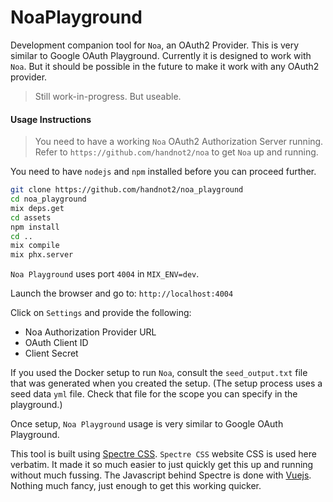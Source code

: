 # NoaPlayground

Development companion tool for `Noa`, an OAuth2 Provider.
This is very similar to Google OAuth Playground. Currently
it is designed to work with `Noa`. But it should be possible
in the future to make it work with any OAuth2 provider.

> Still work-in-progress. But useable.

#### Usage Instructions

> You need to have a working `Noa` OAuth2 Authorization Server running.
> Refer to `https://github.com/handnot2/noa` to get `Noa` up and running.

You need to have `nodejs` and `npm` installed before you can proceed
further.

```sh
git clone https://github.com/handnot2/noa_playground
cd noa_playground
mix deps.get
cd assets
npm install
cd ..
mix compile
mix phx.server
```

`Noa Playground` uses port `4004` in `MIX_ENV=dev`.

Launch the browser and go to: `http://localhost:4004`

Click on `Settings` and provide the following:

-   Noa Authorization Provider URL
-   OAuth Client ID
-   Client Secret

If you used the Docker setup to run `Noa`, consult the `seed_output.txt` file
that was generated when you created the setup. (The setup process uses a seed data `yml`
file. Check that file for the scope you can specify in the playground.)

Once setup, `Noa Playground` usage is very similar to Google OAuth Playground.

This tool is built using [Spectre CSS](https://picturepan2.github.io/spectre/). `Spectre CSS`
website CSS is used here verbatim. It made it so much easier to just quickly get
this up and running without much fussing. The Javascript behind Spectre is done with
[Vuejs](https://vuejs.org/). Nothing much fancy, just enough to get this working quicker.
